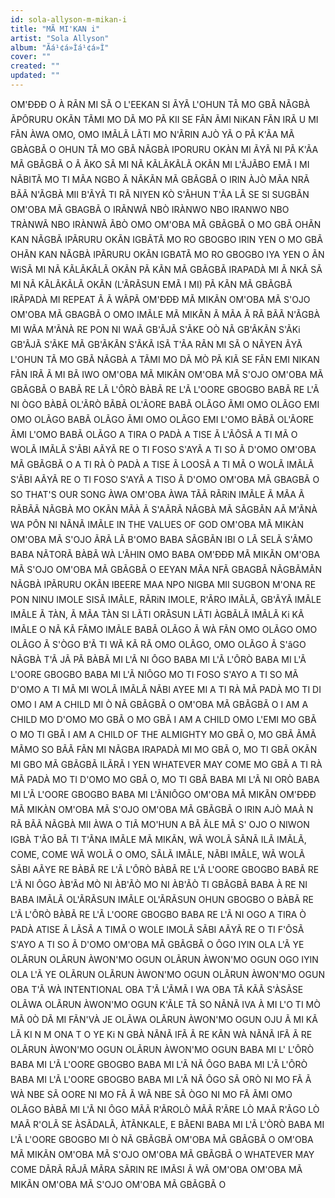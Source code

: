 ```yaml
---
id: sola-allyson-m-mikan-i
title: "MÃ MI'KAN i"
artist: "Sola Allyson"
album: "Ãá¹¢á»Ìá¹¢á»Ì"
cover: ""
created: ""
updated: ""
---
```


OM'ÐÐÐ O
À RÃN MI SÃ O L'EEKAN SI
ÃYÃ L'OHUN TÃ MO GBÃ
NÃGBÀ ÃPÔRURU OKÃN TÃMI
MO DÃ MO PÃ KII SE FÃN ÃMI NiKAN
FÃN IRÃ U MI
FÃN ÀWA OMO, OMO IMÃLÃ
LÃTI MO N'ÃRIN AJÒ YÃ O
PÃ K'ÃA MÃ GBÀGBÃ O
OHUN TÃ MO GBÃ NÃGBÀ IPORURU OKÀN MI
ÃYÃ NI PÃ K'ÃA MÃ GBÃGBÃ O
Ã ÃKO SÃ MI NÃ KÃLÃKÃLÃ OKÃN MI
L'ÃJÃBO EMÃ I MI NÃBITÃ MO TI MÃA NGBO
Ã NÃKÃN MÃ GBÃGBÃ O
IRIN ÀJÒ MÃA NRÃ BÃÃ N'ÃGBÀ MII
B'ÃYÃ TI RÃ NIYEN KÒ S'ÃHUN T'ÃA LÃ SE SI
SUGBÃN OM'OBA MÃ GBAGBÃ O
IRÃNWÃ NBÒ
IRÀNWO NBO
IRANWO NBO
TRÀNWÃ NBO
IRÀNWÃ ÃBÒ OMO
OM'OBA MÃ GBÃGBÃ O
MO GBÃ OHÃN KAN NÃGBÃ IPÃRURU OKÃN
IGBÃTÃ MO RO GBOGBO IRIN YEN O
MO GBÃ OHÃN KAN NÃGBÀ IPÃRURU OKÃN
IGBATÃ MO RO GBOGBO IYA YEN O
ÃN WiSÃ MI NÃ KÃLÃKÃLÃ OKÃN
PÃ KÃN MÃ GBÃGBÃ IRAPADÀ MI
Ã NKÃ SÃ MI NÃ KÃLÃKÃLÃ OKÃN
(L'ÃRÃSUN EMÃ I MI)
PÃ KÃN MÃ GBÃGBÃ IRÃPADÀ MI
REPEAT
Ã Ã WÃPÃ
OM'ÐÐÐ MÃ MIKÃN
OM'OBA MÃ S'OJO
OM'OBA MÃ GBAGBÃ O
OMO IMÃLE MÃ MIKÃN
Ã MÃA Ã RÃ BÃÃ N'ÃGBÀ MI
WÃA M'ÃNÀ RE PON NI
WAÃ GB'ÃJÃ S'ÃKE OÒ NÃ GB'ÃKÃN S'ÃKi
GB'ÃJÃ S'ÃKE MÃ GB'ÃKÃN S'ÃKÃ
ISÃ T'ÃA RÃN MI SÃ O NÃYEN
ÃYÃ L'OHUN TÃ MO GBÃ NÃGBÀ A TÃMI
MO DÃ MÒ PÃ KIÃ SE FÃN EMI NIKAN
FÃN IRÃ Ã MI BÃ IWO
OM'OBA MÃ MIKÃN
OM'OBA MÃ S'OJO
OM'OBA MÃ GBÃGBÃ O
BABÃ RE LÃ L'ÔRÒ
BÀBÃ RE L'Ã L'OORE GBOGBO
BABÃ RE L'Ã NI ÒGO
BÀBÃ OL'ÃRÒ
BÃBÃ OL'ÃORE
BABÃ OLÃGO ÃMI OMO OLÃGO
EMI OMO OLÃGO BABÃ OLÃGO
ÃMI OMO OLÃGO
EMI L'OMO BÃBÃ OL'ÃORE
ÃMI L'OMO BABÃ OLÃGO
A TIRA O PADÀ
A TISE Ã L'ÃÔSÃ
A TI MÃ O WOLÃ IMÃLÃ S'ÃBI AÃYÃ RE
O TI FOSO S'AYÃ
A TI SO Ã D'OMO
OM'OBA MÃ GBÃGBÃ O
A TI RÀ Ò PADÀ
A TISE Ã LOOSÃ
A TI MÃ O WOLÃ IMÃLÃ S'ÃBI AÃYÃ RE
O TI FOSO S'AYÃ
A TISO Ã D'OMO
OM'OBA MÃ GBAGBÃ O
SO THAT'S OUR SONG
ÀWA OM'OBA
ÀWA TÃÃ RÃRiN IMÃLE
Ã MÃA Ã RÃBÃÃ NÃGBÀ MO
OKÃN MÃÀ Ã S'AÃRÃ NÃGBÀ MÃ
SÃGBÃN AÃ M'ÃNÀ WA PÔN NI
NÃNÃ IMÃLE
IN THE VALUES OF GOD
OM'OBA MÃ MIKÀN
OM'OBA MÃ S'OJO
ÃRÃ LÃ B'OMO BABA SÃGBÃN IBI O LÃ SELÃ S'ÃMO BABA NÃTORÃ
BÀBÃ WÀ L'ÃHIN OMO BABA
OM'ÐÐÐ MÃ MIKÃN
OM'OBA MÃ S'OJO
OM'OBA MÃ GBÃGBÃ O
EEYAN MÃA NFÃ GBAGBÃ NÃGBÃMÃN NÃGBÀ IPÃRURU OKÃN
IBEERE MAA NPO NIGBA MII
SUGBON M'ONA RE PON NINU IMOLE
SISÃ IMÃLE, RÃRiN IMOLE,
R'ÃRO IMÃLÃ, GB'ÃYÃ IMÃLE
IMÃLE Ã TÀN, Ã MÃA TÀN SI LÃTI ORÃSUN
LÃTI ÀGBÃLÃ IMÃLÃ Ki KÃ
IMÃLE O NÃ KÃ FÃMO IMÃLE
BABÃ OLÃGO Ã WÀ FÃN OMO OLÃGO OMO OLÃGO Ã S'ÒGO
B'Ã TI WÃ KÃ RÃ OMO OLÃGO, OMO OLÃGO Ã S'âGO
NÃGBÀ T'Ã JÃ PÃ BÀBÃ MI L'Ã NI ÔGO
BABA MI L'Ã L'ÔRÒ
BABA MI L'Ã L'OORE GBOGBO
BABA MI L'Ã NIÔGO
MO TI FOSO S'AYO
A TI SO MÃ D'OMO
A TI MÃ MI WOLÃ IMÃLÃ NÃBI AYEE MI
A TI RÀ MÃ PADÀ MO TI DI OMO
I AM A CHILD MI Ò NÃ GBÃGBÃ O
OM'OBA MÃ GBÃGBÃ O
I AM A CHILD MO D'OMO
MO GBÃ O MO GBÃ
I AM A CHILD OMO L'EMI
MO GBÃ O MO TI GBÃ
I  AM A CHILD OF THE ALMIGHTY
MO GBÃ O, MO GBÃ
ÃMÃ MÃMO SO BÃÃ FÃN MI NÃGBA IRAPADÀ MI
MO GBÃ O, MO TI GBÃ
OKÃN MI GBO MÃ GBÃGBÃ ILÃRÃ I YEN
WHATEVER MAY COME MO GBÃ
A TI RÀ MÃ PADÀ MO TI D'OMO
MO GBÃ O, MO TI GBÃ
BABA MI L'Ã NI ORÒ
BABA MI L'Ã L'OORE GBOGBO
BABA MI L'ÃNIÔGO
OM'OBA MÃ MIKÃN
OM'ÐÐÐ MÃ MIKÀN
OM'OBA MÃ S'OJO
OM'OBA MÃ GBÃGBÃ O
IRIN AJÒ MAÀ N RÃ BÃÃ NÃGBÀ MII
ÀWA O TIÃ MO'HUN A BÃ ÃLE
MÃ S' OJO O
NIWON IGBÀ T'ÃO BÃ TI T'ÃNA IMÃLE
MÃ MIKÃN,
WÃ WOLÃ SÃNÃ ILÃ IMÃLÃ, COME, COME
WÃ WOLÃ O OMO, SÃLÃ IMÃLE, NÃBI IMÃLE, WÃ WOLÃ SÃBI AÃYE RE
BÀBÃ RE L'Ã L'ÔRÒ
BÀBÃ RE L'Ã L'OORE GBOGBO
BABÃ RE L'Ã NI ÔGO
ÀB'Ãd MÒ NI
ÀB'ÃÒ MO NI
ÀB'ÃÒ TI GBÃGBÃ
BABA À RE NI
BABA IMÃLÃ OL'ÃRÃSUN IMÃLE
OL'ÃRÃSUN OHUN GBOGBO O
BÀBÃ RE L'Ã L'ÔRÒ
BÀBÃ RE L'Ã L'OORE GBOGBO
BABA RE L'Ã NI OGO
A TIRA Ò PADÀ
ATISE Ã LÃSÃ
A TIMÃ O WOLE IMOLÃ SÃBI AÃYÃ RE
O TI F'ÔSÃ S'AYO
A TI SO Ã D'OMO
OM'OBA MÃ GBÃGBÃ O
ÔGO IYIN OLA
L'Ã YE OLÃRUN
OLÃRUN ÀWON'MO OGUN
OLÃRUN ÀWON'MO OGUN
OGO IYIN OLA
L'Ã YE OLÃRUN
OLÃRUN ÀWON'MO OGUN
OLÃRUN ÀWON'MO OGUN
OBA T'Ã WÀ INTENTIONAL
OBA T'Ã L'ÃMÃ I WA
OBA TÃ KÃÃ S'ÀSÃSE OLÃWA
OLÃRUN ÀWON'MO OGUN
K'ÃLE TÃ SO NÃNÃ IVA À MI L'O TI MÒ MÃ
0Ò DÃ MI FÃN'VÀ JE OLÃWA
OLÃRUN ÀWON'MO OGUN
OJU Ã MI KÃ LÃ KI N M ONA T O YE Ki N GBÀ NÃNÃ IFÃ Ã RE
KÃN WÀ NÃNÃ IFÃ Ã RE
OLÃRUN ÀWON'MO OGUN
OLÃRUN ÀWON'MO OGUN
BABA MI L' L'ÔRÒ
BABA MI L'Ã L'OORE GBOGBO
BABA MI L'Ã NÃ ÔGO
BABA MI L'Ã L'ÔRÒ
BABA MI L'Ã L'OORE GBOGBO
BABA MI L'Ã NÃ ÔGO
SÃ ORÒ NI MO FÃ Ã WÀ NBE
SÃ OORE NI MO FÃ Ã WÃ NBE
SÃ ÒGO NI MO FÃ ÃMI OMO OLÃGO
BÀBÃ MI L'Ã NI ÔGO
MÃÃ R'ÃROLÒ
MÃÃ R'ÃRE LÒ
MAÃ R'ÃGO LÒ
MAÃ R'OLÃ SE
ÀSÃDALÃ, ÀTÃNKALE, E BÃENI
BABA MI L'Ã L'ÒRÒ
BABA MI L'Ã L'OORE GBOGBO
MI Ò NÃ GBÃGBÃ
OM'OBA MÃ GBÃGBÃ O
OM'OBA MÃ MIKÃN
OM'OBA MÃ S'OJO
OM'OBA MÃ GBÃGBÃ O
WHATEVER MAY COME DÃRÃ RÃJÃ
MÃRA SÃRIN RE
IMÃSI Ã WÃ OM'OBA
OM'OBA MÃ MIKÃN
OM'OBA MÃ S'OJO
OM'OBA MÃ GBÃGBÃ O